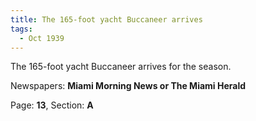 ```yaml
---  
title: The 165-foot yacht Buccaneer arrives  
tags:  
  - Oct 1939  
---  
```

  
The 165-foot yacht Buccaneer arrives for the season.  
  
Newspapers: **Miami Morning News or The Miami Herald**  
  
Page: **13**, Section: **A** 
